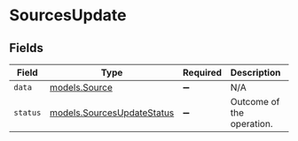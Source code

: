 # SourcesUpdate


## Fields

| Field                                                                    | Type                                                                     | Required                                                                 | Description                                                              | Example                                                                  |
| ------------------------------------------------------------------------ | ------------------------------------------------------------------------ | ------------------------------------------------------------------------ | ------------------------------------------------------------------------ | ------------------------------------------------------------------------ |
| `data`                                                                   | [models.Source](../../models/shared/source.md)                           | :heavy_minus_sign:                                                       | N/A                                                                      |                                                                          |
| `status`                                                                 | [models.SourcesUpdateStatus](../../models/shared/sourcesupdatestatus.md) | :heavy_minus_sign:                                                       | Outcome of the operation.                                                | updated                                                                  |